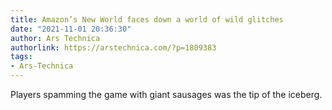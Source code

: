 ```yaml
---
title: Amazon’s New World faces down a world of wild glitches
date: "2021-11-01 20:36:30"
author: Ars Technica
authorlink: https://arstechnica.com/?p=1809383
tags:
- Ars-Technica
---
```

Players spamming the game with giant sausages was the tip of the iceberg.